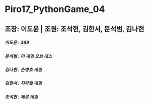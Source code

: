 # Piro17_PythonGame_04

## 조장: 이도윤 | 조원: 조석현, 김한서, 문석범, 김나현

##### 이도윤 : 369

##### 문석범 : 더 게임 오브 데스

##### 김나현 : 손병호 게임

##### 김한서 : 지하철 게임

##### 조석현 : 제로 게임
